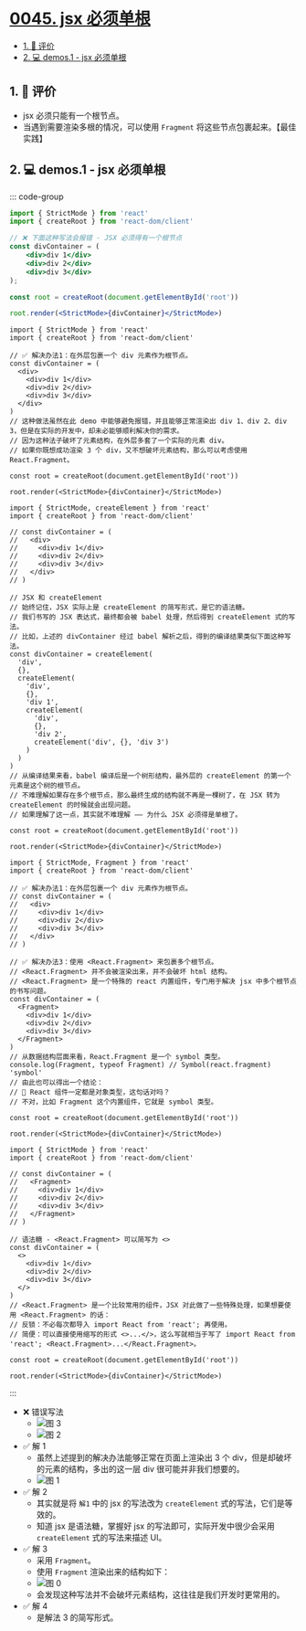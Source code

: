 # [0045. jsx 必须单根](https://github.com/tnotesjs/TNotes.react/tree/main/notes/0045.%20jsx%20%E5%BF%85%E9%A1%BB%E5%8D%95%E6%A0%B9)

<!-- region:toc -->

- [1. 🫧 评价](#1--评价)
- [2. 💻 demos.1 - jsx 必须单根](#2--demos1---jsx-必须单根)

<!-- endregion:toc -->

## 1. 🫧 评价

- jsx 必须只能有一个根节点。
- 当遇到需要渲染多根的情况，可以使用 `Fragment` 将这些节点包裹起来。【最佳实践】

## 2. 💻 demos.1 - jsx 必须单根

::: code-group

```jsx [❌ 错误写法]
import { StrictMode } from 'react'
import { createRoot } from 'react-dom/client'

// ❌ 下面这种写法会报错 - JSX 必须得有一个根节点
const divContainer = (
    <div>div 1</div>
    <div>div 2</div>
    <div>div 3</div>
);

const root = createRoot(document.getElementById('root'))

root.render(<StrictMode>{divContainer}</StrictMode>)
```

```jsx{6,10} [✅ 解1]
import { StrictMode } from 'react'
import { createRoot } from 'react-dom/client'

// ✅ 解决办法1：在外层包裹一个 div 元素作为根节点。
const divContainer = (
  <div>
    <div>div 1</div>
    <div>div 2</div>
    <div>div 3</div>
  </div>
)
// 这种做法虽然在此 demo 中能够避免报错，并且能够正常渲染出 div 1、div 2、div 3，但是在实际的开发中，却未必能够顺利解决你的需求。
// 因为这种法子破坏了元素结构，在外层多套了一个实际的元素 div。
// 如果你既想成功渲染 3 个 div，又不想破坏元素结构，那么可以考虑使用 React.Fragment。

const root = createRoot(document.getElementById('root'))

root.render(<StrictMode>{divContainer}</StrictMode>)
```

```jsx{4-10,16-30} [✅ 解2]
import { StrictMode, createElement } from 'react'
import { createRoot } from 'react-dom/client'

// const divContainer = (
//   <div>
//     <div>div 1</div>
//     <div>div 2</div>
//     <div>div 3</div>
//   </div>
// )

// JSX 和 createElement
// 始终记住，JSX 实际上是 createElement 的简写形式，是它的语法糖。
// 我们书写的 JSX 表达式，最终都会被 babel 处理，然后得到 createElement 式的写法。
// 比如，上述的 divContainer 经过 babel 解析之后，得到的编译结果类似下面这种写法。
const divContainer = createElement(
  'div',
  {},
  createElement(
    'div',
    {},
    'div 1',
    createElement(
      'div',
      {},
      'div 2',
      createElement('div', {}, 'div 3')
    )
  )
)
// 从编译结果来看，babel 编译后是一个树形结构，最外层的 createElement 的第一个元素是这个树的根节点。
// 不难理解如果存在多个根节点，那么最终生成的结构就不再是一棵树了，在 JSX 转为 createElement 的时候就会出现问题。
// 如果理解了这一点，其实就不难理解 —— 为什么 JSX 必须得是单根了。

const root = createRoot(document.getElementById('root'))

root.render(<StrictMode>{divContainer}</StrictMode>)
```

```jsx{17,21,26,27} [✅ 解3]
import { StrictMode, Fragment } from 'react'
import { createRoot } from 'react-dom/client'

// ✅ 解决办法1：在外层包裹一个 div 元素作为根节点。
// const divContainer = (
//   <div>
//     <div>div 1</div>
//     <div>div 2</div>
//     <div>div 3</div>
//   </div>
// )

// ✅ 解决办法3：使用 <React.Fragment> 来包裹多个根节点。
// <React.Fragment> 并不会被渲染出来，并不会破坏 html 结构。
// <React.Fragment> 是一个特殊的 react 内置组件，专门用于解决 jsx 中多个根节点的书写问题。
const divContainer = (
  <Fragment>
    <div>div 1</div>
    <div>div 2</div>
    <div>div 3</div>
  </Fragment>
)
// 从数据结构层面来看，React.Fragment 是一个 symbol 类型。
console.log(Fragment, typeof Fragment) // Symbol(react.fragment) 'symbol'
// 由此也可以得出一个结论：
// 🤔 React 组件一定都是对象类型，这句话对吗？
// 不对，比如 Fragment 这个内置组件，它就是 symbol 类型。

const root = createRoot(document.getElementById('root'))

root.render(<StrictMode>{divContainer}</StrictMode>)
```

```jsx{14,18} [✅ 解4]
import { StrictMode } from 'react'
import { createRoot } from 'react-dom/client'

// const divContainer = (
//   <Fragment>
//     <div>div 1</div>
//     <div>div 2</div>
//     <div>div 3</div>
//   </Fragment>
// )

// 语法糖 - <React.Fragment> 可以简写为 <>
const divContainer = (
  <>
    <div>div 1</div>
    <div>div 2</div>
    <div>div 3</div>
  </>
)
// <React.Fragment> 是一个比较常用的组件，JSX 对此做了一些特殊处理，如果想要使用 <React.Fragment> 的话：
// 反锁：不必每次都导入 import React from 'react'; 再使用。
// 简便：可以直接使用缩写的形式 <>...</>，这么写就相当于写了 import React from 'react'; <React.Fragment>...</React.Fragment>。

const root = createRoot(document.getElementById('root'))

root.render(<StrictMode>{divContainer}</StrictMode>)
```

:::

- ❌ 错误写法
  - ![图 3](https://cdn.jsdelivr.net/gh/tnotesjs/imgs@main/2025-06-24-14-12-45.png)
  - ![图 2](https://cdn.jsdelivr.net/gh/tnotesjs/imgs@main/2025-06-24-14-12-33.png)
- ✅ 解 1
  - 虽然上述提到的解决办法能够正常在页面上渲染出 3 个 div，但是却破坏的元素的结构，多出的这一层 div 很可能并非我们想要的。
  - ![图 1](https://cdn.jsdelivr.net/gh/tnotesjs/imgs@main/2025-06-24-14-12-10.png)
- ✅ 解 2
  - 其实就是将 `解1` 中的 jsx 的写法改为 `createElement` 式的写法，它们是等效的。
  - 知道 jsx 是语法糖，掌握好 jsx 的写法即可，实际开发中很少会采用 `createElement` 式的写法来描述 UI。
- ✅ 解 3
  - 采用 `Fragment`。
  - 使用 `Fragment` 渲染出来的结构如下：
  - ![图 0](https://cdn.jsdelivr.net/gh/tnotesjs/imgs@main/2025-06-24-14-11-36.png)
  - 会发现这种写法并不会破坏元素结构，这往往是我们开发时更常用的。
- ✅ 解 4
  - 是解法 3 的简写形式。
